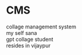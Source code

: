 # CMS
collage management system
<br>
my self sana
<br>
gpt collage student
<br>
resides in vijaypur

